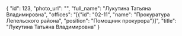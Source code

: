 {
    "id": 123,
    "photo_url": "",
    "full_name": "Лукутина Татьяна Владимировна",
    "offices": "[{\"id\": \"02-11\", \"name\": \"Прокуратура Лепельского района\", \"position\": \"Помощник прокурора\"}]",
    "title": "Лукутина Татьяна Владимировна"
}